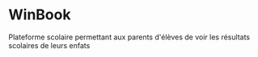 # WinBook
Plateforme scolaire permettant aux parents d'élèves de voir les résultats scolaires de leurs enfats
